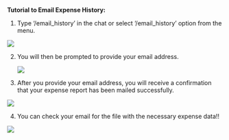 ﻿**Tutorial to Email Expense History:**

1. Type ‘/email\_history’ in the chat or select ‘/email\_history’ option from the menu.

![](./images/Aspose.Words.00f35197-2802-462c-9e95-0ffab17445cd.001.png)

2. You will then be prompted to provide your email address.

   ![](./images/Aspose.Words.00f35197-2802-462c-9e95-0ffab17445cd.002.png)


3. After you provide your email address, you will receive a confirmation that your expense report has been mailed successfully.

![](./images/Aspose.Words.00f35197-2802-462c-9e95-0ffab17445cd.003.png)


4. You can check your email for the file with the necessary expense data!!

![](./images/Aspose.Words.00f35197-2802-462c-9e95-0ffab17445cd.004.png)


